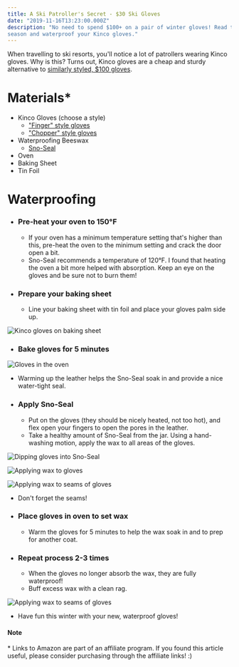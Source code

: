 ```yaml
---
title: A Ski Patroller's Secret - $30 Ski Gloves
date: "2019-11-16T13:23:00.000Z"
description: "No need to spend $100+ on a pair of winter gloves! Read this to get ready for ski 
season and waterproof your Kinco gloves."
---
```


When travelling to ski resorts, you'll notice a lot of patrollers wearing Kinco gloves. Why is this?
Turns out, Kinco gloves are a cheap and sturdy alternative to [similarly styled, $100 gloves](https://www.evo.com/gloves/burton-gondy-gore-tex-leather#image=152928/641950/burton-gondy-gore-tex-leather-gloves-.jpg).

# Materials*

- Kinco Gloves (choose a style)
  - ["Finger" style gloves](https://amzn.to/374ZRTE)
  - ["Chopper" style gloves](https://amzn.to/2CM1R5v)
- Waterproofing Beeswax
  - [Sno-Seal](https://amzn.to/357AZsD)
- Oven
- Baking Sheet
- Tin Foil

# Waterproofing

- ### Pre-heat your oven to 150°F

  - If your oven has a minimum temperature setting that's higher than this, pre-heat the oven to the minimum setting and crack the door open a bit.
  - Sno-Seal recommends a temperature of 120°F. I found that heating the oven a bit more helped with absorption. Keep an eye on the gloves and be sure not to burn them!

- ### Prepare your baking sheet

  - Line your baking sheet with tin foil and place your gloves palm side up.

![Kinco gloves on baking sheet](./kincos-on-baking-sheet.jpg)

- ### Bake gloves for 5 minutes

![Gloves in the oven](./gloves-in-oven.jpg)

  - Warming up the leather helps the Sno-Seal soak in and provide a nice water-tight seal.

- ### Apply Sno-Seal

  - Put on the gloves (they should be nicely heated, not too hot), and flex open your fingers
  to open the pores in the leather.
  - Take a healthy amount of Sno-Seal from the jar. Using a hand-washing motion, apply
  the wax to all areas of the gloves.

![Dipping gloves into Sno-Seal](./dip-gloves-in-wax.jpg)

![Applying wax to gloves](./apply-wax.jpg)

![Applying wax to seams of gloves](./apply-wax2.jpg)
  - Don't forget the seams!

- ### Place gloves in oven to set wax

  - Warm the gloves for 5 minutes to help the wax soak in and to prep for another coat.

- ### Repeat process 2-3 times

  - When the gloves no longer absorb the wax, they are fully waterproof!
  - Buff excess wax with a clean rag.

![Applying wax to seams of gloves](./apply-wax2.jpg)
  - Have fun this winter with your new, waterproof gloves!

#### Note

\* Links to Amazon are part of an affiliate program. If you found this article useful, please 
consider purchasing through the affiliate links! :)

